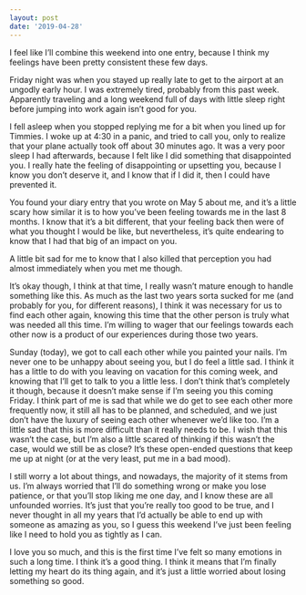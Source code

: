 ```yaml
---
layout: post
date: '2019-04-28'
---
```


I feel like I’ll combine this weekend into one entry, because I think my feelings have been pretty consistent these few days.

Friday night was when you stayed up really late to get to the airport at an ungodly early hour. I was extremely tired, probably from this past week. Apparently traveling and a long weekend full of days with little sleep right before jumping into work again isn’t good for you. 

I fell asleep when you stopped replying me for a bit when you lined up for Timmies. I woke up at 4:30 in a panic, and tried to call you, only to realize that your plane actually took off about 30 minutes ago. It was a very poor sleep I had afterwards, because I felt like I did something that disappointed you. I really hate the feeling of disappointing or upsetting you, because I know you don’t deserve it, and I know that if I did it, then I could have prevented it.

You found your diary entry that you wrote on May 5 about me, and it’s a little scary how similar it is to how you’ve been feeling towards me in the last 8 months. I know that it’s a bit different, that your feeling back then were of what you thought I would be like, but nevertheless, it’s quite endearing to know that I had that big of an impact on you.

A little bit sad for me to know that I also killed that perception you had almost immediately when you met me though.

It’s okay though, I think at that time, I really wasn’t mature enough to handle something like this. As much as the last two years sorta sucked for me (and probably for you, for different reasons), I think it was necessary for us to find each other again, knowing this time that the other person is truly what was needed all this time. I’m willing to wager that our feelings towards each other now is a product of our experiences during those two years.

Sunday (today), we got to call each other while you painted your nails. I’m never one to be unhappy about seeing you, but I do feel a little sad. I think it has a little to do with you leaving on vacation for this coming week, and knowing that I’ll get to talk to you a little less. I don’t think that’s completely it though, because it doesn’t make sense if I’m seeing you this coming Friday. I think part of me is sad that while we do get to see each other more frequently now, it still all has to be planned, and scheduled, and we just don’t have the luxury of seeing each other whenever we’d like too. I’m a little sad that this is more difficult than it really needs to be. I wish that this wasn’t the case, but I’m also a little scared of thinking if this wasn’t the case, would we still be as close? It’s these open-ended questions that keep me up at night (or at the very least, put me in a bad mood).

I still worry a lot about things, and nowadays, the majority of it stems from us. I’m always worried that I’ll do something wrong or make you lose patience, or that you’ll stop liking me one day, and I know these are all unfounded worries. It’s just that you’re really too good to be true, and I never thought in all my years that I’d actually be able to end up with someone as amazing as you, so I guess this weekend I’ve just been feeling like I need to hold you as tightly as I can.

I love you so much, and this is the first time I’ve felt so many emotions in such a long time. I think it’s a good thing. I think it means that I’m finally letting my heart do its thing again, and it’s just a little worried about losing something so good.